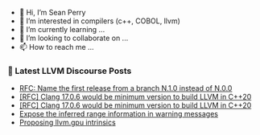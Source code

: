 - 👋 Hi, I’m Sean Perry
- 👀 I’m interested in compilers (c++, COBOL, llvm)
- 🌱 I’m currently learning ...
- 💞️ I’m looking to collaborate on ...
- 📫 How to reach me ...

<!---
s66perry/s66perry is a ✨ special ✨ repository because its `README.md` (this file) appears on your GitHub profile.
You can click the Preview link to take a look at your changes.
--->
### 📕 Latest LLVM Discourse Posts

<!-- DISCOURSE-LLVM:START -->
- [RFC: Name the first release from a branch N.1.0 instead of N.0.0](https://discourse.llvm.org/t/rfc-name-the-first-release-from-a-branch-n-1-0-instead-of-n-0-0/75384#post_5)
- [[RFC] Clang 17.0.6 would be minimum version to build LLVM in C++20](https://discourse.llvm.org/t/rfc-clang-17-0-6-would-be-minimum-version-to-build-llvm-in-c-20/75345#post_8)
- [[RFC] Clang 17.0.6 would be minimum version to build LLVM in C++20](https://discourse.llvm.org/t/rfc-clang-17-0-6-would-be-minimum-version-to-build-llvm-in-c-20/75345#post_7)
- [Expose the inferred range information in warning messages](https://discourse.llvm.org/t/expose-the-inferred-range-information-in-warning-messages/75192#post_7)
- [Proposing llvm.gpu intrinsics](https://discourse.llvm.org/t/proposing-llvm-gpu-intrinsics/75374#post_6)
<!-- DISCOURSE-LLVM:END -->
